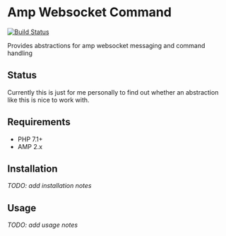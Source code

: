 # Amp Websocket Command

[![Build Status](https://travis-ci.org/PeeHaa/amp-websocket-command.svg?branch=master)](https://travis-ci.org/PeeHaa/amp-websocket-command)

Provides abstractions for amp websocket messaging and command handling

## Status

Currently this is just for me personally to find out whether an abstraction like this is nice to work with.

## Requirements

- PHP 7.1+
- AMP 2.x

## Installation

*TODO: add installation notes*

## Usage

*TODO: add usage notes*
